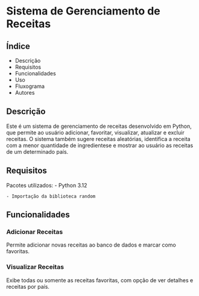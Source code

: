 # Sistema de Gerenciamento de Receitas

## Índice
- Descrição
- Requisitos
- Funcionalidades
- Uso
- Fluxograma
- Autores

## Descrição
Este é um sistema de gerenciamento de receitas desenvolvido em Python, que permite ao usuário adicionar, favoritar, visualizar, atualizar e excluir receitas. O sistema também sugere receitas aleatórias, identifica a receita com a menor quantidade de ingredientese e mostrar ao usuário as receitas de um determinado país.

## Requisitos
  Pacotes utilizados:
    - Python 3.12
    
    - Importação da biblioteca random

## Funcionalidades
### Adicionar Receitas
Permite adicionar novas receitas ao banco de dados e marcar como favoritas.

### Visualizar Receitas
Exibe todas ou somente as receitas favoritas, com opção de ver detalhes e receitas por país.




